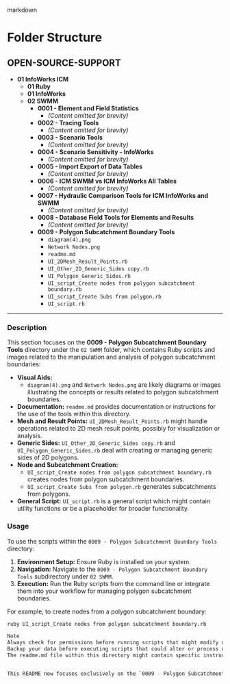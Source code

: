 

markdown
# Folder Structure

## OPEN-SOURCE-SUPPORT
- **01 InfoWorks ICM**
  - **01 Ruby**
  - **01 InfoWorks**
  - **02 SWMM**
    - **0001 - Element and Field Statistics**
      - *(Content omitted for brevity)*
    - **0002 - Tracing Tools**
      - *(Content omitted for brevity)*
    - **0003 - Scenario Tools**
      - *(Content omitted for brevity)*
    - **0004 - Scenario Sensitivity - InfoWorks**
      - *(Content omitted for brevity)*
    - **0005 - Import Export of Data Tables**
      - *(Content omitted for brevity)*
    - **0006 - ICM SWMM vs ICM InfoWorks All Tables**
      - *(Content omitted for brevity)*
    - **0007 - Hydraulic Comparison Tools for ICM InfoWorks and SWMM**
      - *(Content omitted for brevity)*
    - **0008 - Database Field Tools for Elements and Results**
      - *(Content omitted for brevity)*
    - **0009 - Polygon Subcatchment Boundary Tools**
      - `diagram(4).png`
      - `Network Nodes.png`
      - `readme.md`
      - `UI_2DMesh_Result_Points.rb`
      - `UI_Other_2D_Generic_Sides copy.rb`
      - `UI_Polygon_Generic_Sides.rb`
      - `UI_script_Create nodes from polygon subcatchment boundary.rb`
      - `UI_script_Create Subs from polygon.rb`
      - `UI_script.rb`

---

### Description

This section focuses on the **0009 - Polygon Subcatchment Boundary Tools** directory under the `02 SWMM` folder, which contains Ruby scripts and images related to the manipulation and analysis of polygon subcatchment boundaries:

- **Visual Aids:** 
  - `diagram(4).png` and `Network Nodes.png` are likely diagrams or images illustrating the concepts or results related to polygon subcatchment boundaries.
- **Documentation:** `readme.md` provides documentation or instructions for the use of the tools within this directory.
- **Mesh and Result Points:** `UI_2DMesh_Result_Points.rb` might handle operations related to 2D mesh result points, possibly for visualization or analysis.
- **Generic Sides:** `UI_Other_2D_Generic_Sides copy.rb` and `UI_Polygon_Generic_Sides.rb` deal with creating or managing generic sides of 2D polygons.
- **Node and Subcatchment Creation:** 
  - `UI_script_Create nodes from polygon subcatchment boundary.rb` creates nodes from polygon subcatchment boundaries.
  - `UI_script_Create Subs from polygon.rb` generates subcatchments from polygons.
- **General Script:** `UI_script.rb` is a general script which might contain utility functions or be a placeholder for broader functionality.

### Usage

To use the scripts within the `0009 - Polygon Subcatchment Boundary Tools` directory:

1. **Environment Setup:** Ensure Ruby is installed on your system.
2. **Navigation:** Navigate to the `0009 - Polygon Subcatchment Boundary Tools` subdirectory under `02 SWMM`.
3. **Execution:** Run the Ruby scripts from the command line or integrate them into your workflow for managing polygon subcatchment boundaries.

For example, to create nodes from a polygon subcatchment boundary:
```sh
ruby UI_script_Create nodes from polygon subcatchment boundary.rb

Note
Always check for permissions before running scripts that might modify data or create new elements.
Backup your data before executing scripts that could alter or process datasets extensively.
The readme.md file within this directory might contain specific instructions, notes, or prerequisites for running these polygon boundary tools.


This README now focuses exclusively on the `0009 - Polygon Subcatchment Boundary Tools` folder, detailing its contents and usage.  